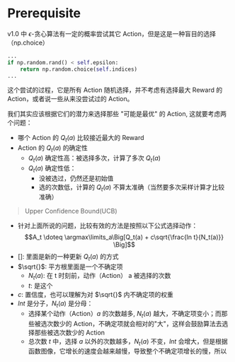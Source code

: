 &emsp;
# Prerequisite

v1.0 中 $\epsilon$-贪心算法有一定的概率尝试其它 Action，但是这是一种盲目的选择（np.choice）
```py
...
if np.random.rand() < self.epsilon:
    return np.random.choice(self.indices)
...
```
这个尝试的过程，它是所有 Action 随机选择，并不考虑有选择最大 Reward 的 Action，或者说一些从来没尝试过的 Action。

我们其实应该根据它们的潜力来选择那些 "可能是最优" 的 Action, 这就要考虑两个问题：
- 哪个 Action 的 $Q_t(a)$ 比较接近最大的 Reward
- Action 的 $Q_t(a)$ 的确定性
    - $Q_t(a)$ 确定性高：被选择多次，计算了多次 $Q_t(a)$
    - $Q_t(a)$ 确定性低：
        - 没被选过，仍然还是初始值
        - 选的次数低，计算的 $Q_t(a)$ 不算太准确（当然要多次采样计算才比较准确）


>Upper Confidence Bound(UCB)
- 针对上面所说的问题，比较有效的方法是按照以下公式选择动作：
$$A_t \doteq \argmax\limits_a\Big[Q_t(a) + c\sqrt{\frac{ln t}{N_t(a)}} \Big]$$
- []: 里面是新的一种更新 $Q_t(a)$ 的方式
- $\sqrt{}$: 平方根里面是一个不确定项
    - $N_t(a)$: 在 t 时刻前，动作（Action） a 被选择的次数
    - $t$: 是这个
- $c$: 置信度，也可以理解为对 $\sqrt{}$ 内不确定项的权重
- $ln t$ 是分子，$N_t(a)$ 是分母：
    - 选择某个动作（Action）$a$ 的次数越多, $N_t(a)$ 越大，不确定项变小；而那些被选次数少的 Action，不确定项就会相对的"大"，这样会鼓励算法去选择那些被选次数少的 Action
    - 总次数 $t$ 中，选择 $a$ 以外的次数越多，$N_t(a)$ 不变，$ln t$ 会增大，但是根据函数图像，它增长的速度会越来越慢，导致整个不确定项增长的慢，所以
